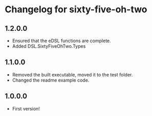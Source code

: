 # Changelog for sixty-five-oh-two

## 1.2.0.0
* Ensured that the eDSL functions are complete.
* Added DSL.SixtyFiveOhTwo.Types

## 1.1.0.0
* Removed the built executable, moved it to the test folder.
* Changed the readme example code.

## 1.0.0.0
* First version!
